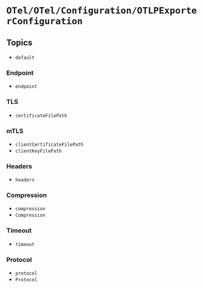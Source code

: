 # ``OTel/OTel/Configuration/OTLPExporterConfiguration``

## Topics

- ``default``

### Endpoint

- ``endpoint``

### TLS
- ``certificateFilePath``

### mTLS

- ``clientCertificateFilePath``
- ``clientKeyFilePath``

### Headers
 
- ``headers``

### Compression

- ``compression``
- ``Compression``

### Timeout

- ``timeout``

### Protocol

- ``protocol``
- ``Protocol``

